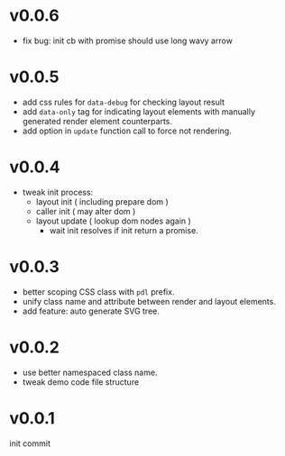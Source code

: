 # v0.0.6

 - fix bug: init cb with promise should use long wavy arrow 


# v0.0.5

 - add css rules for `data-debug` for checking layout result
 - add `data-only` tag for indicating layout elements with manually generated render element counterparts.
 - add option in `update` function call to force not rendering.


# v0.0.4

 - tweak init process:
   - layout init ( including prepare dom ) 
   - caller init ( may alter dom )
   - layout update ( lookup dom nodes again )
     - wait init resolves if init return a promise.


# v0.0.3

 - better scoping CSS class with `pdl` prefix. 
 - unify class name and attribute between render and layout elements.
 - add feature: auto generate SVG tree.


# v0.0.2

 - use better namespaced class name.
 - tweak demo code file structure


# v0.0.1

init commit
